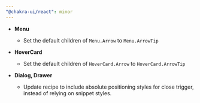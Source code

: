```yaml
---
"@chakra-ui/react": minor
---
```


- **Menu**

  - Set the default children of `Menu.Arrow` to `Menu.ArrowTip`

- **HoverCard**

  - Set the default children of `HoverCard.Arrow` to `HoverCard.ArrowTip`

- **Dialog, Drawer**

  - Update recipe to include absolute positioning styles for close trigger,
    instead of relying on snippet styles.
